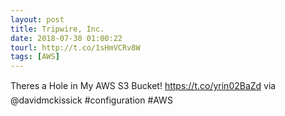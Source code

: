 ```yaml
---
layout: post
title: Tripwire, Inc.
date: 2018-07-30 01:00:22
tourl: http://t.co/1sHmVCRv8W
tags: [AWS]
---
```

Theres a Hole in My AWS S3 Bucket! https://t.co/yrin02BaZd via @davidmckissick #configuration #AWS